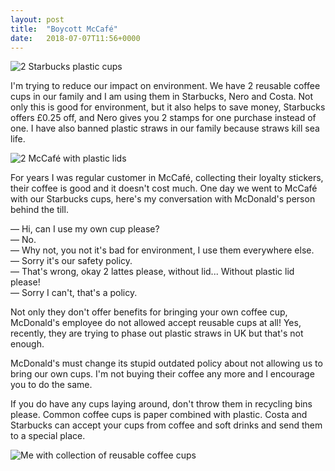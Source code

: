 ```yaml
---
layout: post
title:  "Boycott McCafé"
date:   2018-07-07T11:56+0000
---
```


![2 Starbucks plastic cups][3]

I'm trying to reduce our impact on environment. We have 2
reusable coffee cups in our family and I am using them in Starbucks, Nero and Costa.
Not only this is good for environment, but it also helps to save money,
Starbucks offers £0.25 off, and Nero gives you 2 stamps for one purchase instead
of one. I have also banned plastic straws in our family because straws kill
sea life.


![2 McCafé with plastic lids][2]

For years I was regular customer in McCafé, collecting their loyalty stickers, 
their coffee is good and it doesn't cost much. One day we went to McCafé with 
our Starbucks cups, here's my conversation with McDonald's person behind the 
till.

— Hi, can I use my own cup please?  
— No.  
— Why not, you not it's bad for environment, I use them everywhere else.  
— Sorry it's our safety policy.  
— That's wrong, okay 2 lattes please, without lid... Without plastic lid please!  
— Sorry I can't, that's a policy.  

Not only they don't offer benefits for bringing your own coffee cup, McDonald's 
employee do not allowed accept reusable cups at all! Yes, recently, they are 
trying to phase out plastic straws in UK but that's not enough.

McDonald's must change its stupid outdated policy about not allowing us to bring
our own cups. I'm not buying their coffee any more and I encourage you to do 
the same.

If you do have any cups laying around, don't throw them in recycling bins please.
Common coffee cups is paper combined with plastic. Costa and Starbucks can accept
your cups from coffee and soft drinks and send them to a special place.

![Me with collection of reusable coffee cups][1]

[1]:{{site.url}}/images/coffee-cups.jpg
[2]:{{site.url}}/images/mcafe-cups.jpg
[3]:{{site.url}}/images/good-cups.jpg